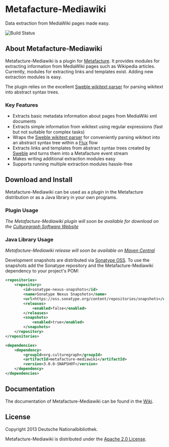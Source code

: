# Metafacture-Mediawiki

Data extraction from MediaWiki pages made easy.

![Build Status](https://travis-ci.org/culturegraph/metafacture-mediawiki.png?branch=master)

## About Metafacture-Mediawiki 

Metafacture-Mediawiki is a plugin for [Metafacture](https://github.com/culturegraph/metafacture-core). It provides modules for extracting information from MediaWiki pages such as Wikipedia articles. Currently, modules for extracting links and templates exist. Adding new extraction modules is easy.

The plugin relies on the excellent [Sweble wikitext parser](http://sweble.org/) for parsing wikitext into abstract syntax trees.

### Key Features

* Extracts basic metadata information about pages from MediaWiki xml documents
* Extracts simple information from wikitext using regular expressions (fast but not suitable for complex tasks)
* Wraps the [Sweble wikitext parser](http://sweble.org/) for conveniently parsing wikitext into an abstract syntax tree within a [Flux](https://github.com/culturegraph/metafacture-core/wiki#flux) flow
* Extracts links and templates from abstract syntax trees created by [Sweble](http://sweble.org/) and turns them into a Metafacture event stream
* Makes writing additional extraction modules easy
* Supports running multiple extraction modules hassle-free

## Download and Install

Metafacture-Mediawiki can be used as a plugin in the Metafacture distribution or as a Java library in your own programs.

### Plugin Usage

_The Metafacture-Mediawiki plugin will soon be available for download on the [Culturegraph Software Website](http://culturegraph.github.com)_

### Java Library Usage

_Metafacture-Mediawiki release will soon be available on [Maven Central](http://search.maven.org/)_

Development snapshots are distributed via [Sonatype OSS](http://oss.sonatype.org/). To use the snapshots add the Sonatype repository and the Metafacture-Mediawiki dependency to your project's POM:

```xml
<repositories>
    <repository>
        <id>sonatype-nexus-snapshots</id>
        <name>Sonatype Nexus Snapshots</name>
        <url>https://oss.sonatype.org/content/repositories/snapshots</url>
        <releases>
            <enabled>false</enabled>
        </releases>
        <snapshots>
            <enabled>true</enabled>
        </snapshots>
    </repository>
</repositories>

<dependencies>
    <dependency>
        <groupId>org.culturegraph</groupId>
        <artifactId>metafacture-mediawiki</artifactId>
        <version>3.0.0-SNAPSHOT</version>
    </dependency>
</dependencies>
```

## Documentation

The documentation of Metafacture-Mediawiki can be found in the [Wiki](https://github.com/culturegraph/metafacture-mediawiki/wiki).

## License

Copyright 2013 Deutsche Nationalbibliothek.

Metafacture-Mediawiki is distributed under the [Apache 2.0 License]( http://www.apache.org/licenses/LICENSE-2.0).
